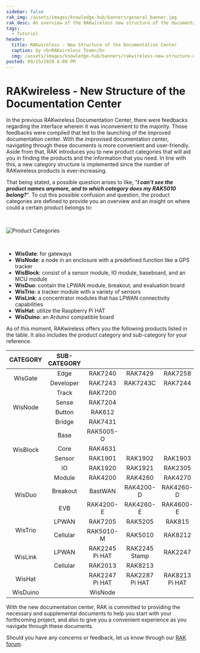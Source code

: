 ```yaml
---
sidebar: false
rak_img: /assets/images/knowledge-hub/banners/general_banner.jpg
rak_desc: An overview of the RAKwireless new structure of the documentation center.
tags:
  - Tutorial
header:
  title: RAKwireless - New Structure of the Documentation Center
  caption: by <b>RAKwireless Team</b>
  img: /assets/images/knowledge-hub/banners/rakwireless-new-structure-of-the-documentation-center.jpg
posted: 09/15/2020 6:00 PM
---
```


# RAKwireless - New Structure of the Documentation Center


In the previous RAKwireless Documentation Center, there were feedbacks regarding the interface wherein it was inconvenient to the majority. Those feedbacks were compiled that led to the launching of the improved documentation center. With the improvised documentation center, navigating through these documents is more convenient and user-friendly. Aside from that, RAK introduces you to new product categories that will aid you in finding the products and the information that you need. In line with this, a new category structure is implemented since the number of RAKwireless products is ever-increasing.

That being stated, a possible question arises to like, "**_I can't see the product names anymore, and to which category does my RAK5010 belong?_**". To cut this possible confusion and question, the product categories are defined to provide you an overview and an insight on where could a certain product belongs to:

<br>


![Product Categories](/assets/rakwireless/product-categories/RAK-product-hierarchy-horizontal.png)

<br>

* **WisGate**: for gateways
* **WisNode**: a node in an enclosure with a predefined function like a GPS tracker
* **WisBlock**: consist of a sensor module, IO module, baseboard, and an MCU module
* **WisDuo**: contain the LPWAN module, breakout, and evaluation board
* **WisTrio**: a tracker module with a variety of sensors
* **WisLink**: a concentrator modules that has LPWAN connectivity capabilities
* **WisHat**: utilize the Raspberry Pi HAT
* **WisDuino**: an Arduino compatible board


As of this moment, RAKwireless offers you the following products listed in the table. It also includes the product category and sub-category for your reference.

<table style="text-align: center">
<thead>
  <tr>
    <th>CATEGORY</th>
    <th>SUB-CATEGORY</th>
    <th colspan=8>MODEL</th>
  </tr>
</thead>
<tbody>
    <tr>
      <td rowspan=2>WisGate</td>
      <td>Edge</td>
      <td>RAK7240</td>
      <td>RAK7429</td>
      <td>RAK7258</td>
      <td></td>
      <td></td>
      <td></td>
      <td></td>
      <td></td>
    </tr>
    <tr>
      <td>Developer</td>
      <td>RAK7243</td>
      <td>RAK7243C</td>
      <td>RAK7244</td>
      <td>RAK7244C</td>
      <td>RAK7246G</td>
      <td></td>
      <td></td>
      <td></td>
    </tr>
    <tr>
      <td rowspan=4>WisNode</td>
      <td>Track</td>
      <td>RAK7200</td>
      <td></td>
      <td></td>
      <td></td>
      <td></td>
      <td></td>
      <td></td>
      <td></td>
    </tr>
    <tr>
      <td>Sense</td>
      <td>RAK7204</td>
      <td></td>
      <td></td>
      <td></td>
      <td></td>
      <td></td>
      <td></td>
      <td></td>
    </tr>
    <tr>
      <td>Button</td>
      <td>RAK612</td>
      <td></td>
      <td></td>
      <td></td>
      <td></td>
      <td></td>
      <td></td>
      <td></td>
    </tr>
    <tr>
      <td>Bridge</td>
      <td>RAK7431</td>
      <td></td>
      <td></td>
      <td></td>
      <td></td>
      <td></td>
      <td></td>
      <td></td>
    </tr>
    <tr>
      <td rowspan=4>WisBlock</td>
      <td>Base</td>
      <td>RAK5005-O</td>
      <td></td>
      <td></td>
      <td></td>
      <td></td>
      <td></td>
      <td></td>
      <td></td>
    </tr>
    <tr>
      <td>Core</td>
      <td>RAK4631</td>
      <td></td>
      <td></td>
      <td></td>
      <td></td>
      <td></td>
      <td></td>
      <td></td>
    </tr>
    <tr>
      <td>Sensor</td>
      <td>RAK1901</td>
      <td>RAK1902</td>
      <td>RAK1903</td>
      <td>RAK1904</td>
      <td>RAK1906</td>
      <td>RAK1910</td>
      <td></td>
      <td></td>
    </tr>
    <tr>
      <td>IO</td>
      <td>RAK1920</td>
      <td>RAK1921</td>
      <td>RAK2305</td>
      <td>RAK5801</td>
      <td>RAK5802</td>
      <td>RAK5804</td>
      <td>RAK5811</td>
      <td>RAK5860</td>
    </tr>
    <tr>
      <td rowspan=3>WisDuo</td>
      <td>Module</td>
      <td>RAK4200</td>
      <td>RAK4260</td>
      <td>RAK4270</td>
      <td>RAK4600</td>
      <td>RAK811</td>
      <td>RAK813</td>
      <td></td>
      <td></td>
    </tr>
    <tr>
      <td>Breakout</td>
      <td>BastWAN</td>
      <td>RAK4200-D</td>
      <td>RAK4260-D</td>
      <td>RAK4600-D</td>
      <td>RAK811-D</td>
      <td></td>
      <td></td>
      <td></td>
    </tr>
    <tr>
      <td>EVB</td>
      <td>RAK4200-E</td>
      <td>RAK4260-E</td>
      <td>RAK4600-E</td>
      <td></td>
      <td></td>
      <td></td>
      <td></td>
      <td></td>
    </tr>
    <tr>
      <td rowspan=2>WisTrio</td>
      <td>LPWAN</td>
      <td>RAK7205</td>
      <td>RAK5205</td>
      <td>RAK815</td>
      <td></td>
      <td></td>
      <td></td>
      <td></td>
      <td></td>
    </tr>
    <tr>
      <td>Cellular</td>
      <td>RAK5010-M</td>
      <td>RAK5010</td>
      <td>RAK8212</td>
      <td></td>
      <td></td>
      <td></td>
      <td></td>
      <td></td>
    </tr>
    <tr>
      <td rowspan=2>WisLink</td>
      <td>LPWAN</td>
      <td>RAK2245 Pi HAT</td>
      <td>RAK2245 Stamp</td>
      <td>RAK2247</td>
      <td>RAK2287</td>
      <td>RAK831</td>
      <td>RAK833</td>
      <td></td>
      <td></td>
    </tr>
    <tr>
      <td>Cellular</td>
      <td>RAK2013</td>
      <td>RAK8213</td>
      <td></td>
      <td></td>
      <td></td>
      <td></td>
      <td></td>
      <td></td>
    </tr>
    <tr>
      <td>WisHat</td>
      <td></td>
      <td>RAK2247 Pi HAT</td>
      <td>RAK2287 Pi HAT</td>
      <td>RAK8213 Pi HAT</td>
      <td>RAK9003</td>
      <td></td>
      <td></td>
      <td></td>
      <td></td>
    </tr>
    <tr>
      <td>WisDuino</td>
      <td></td>
      <td>WisNode</td>
      <td></td>
      <td></td>
      <td></td>
      <td></td>
      <td></td>
      <td></td>
      <td></td>
    </tr>
</tbody>
</table>

With the new documentation center, RAK is committed to providing the necessary and supplemental documents to help you start with your forthcoming project, and also to give you a convenient experience as you navigate through these documents.

Should you have any concerns or feedback, let us know through our [RAK forum](https://forum.rakwireless.com/).